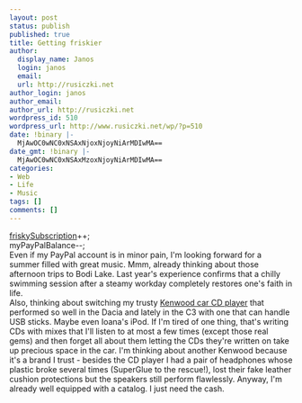 ```yaml
---
layout: post
status: publish
published: true
title: Getting friskier
author:
  display_name: Janos
  login: janos
  email: 
  url: http://rusiczki.net
author_login: janos
author_email: 
author_url: http://rusiczki.net
wordpress_id: 510
wordpress_url: http://www.rusiczki.net/wp/?p=510
date: !binary |-
  MjAwOC0wNC0xNSAxNjoxNjoyNiArMDIwMA==
date_gmt: !binary |-
  MjAwOC0wNC0xNSAxMzoxNjoyNiArMDIwMA==
categories:
- Web
- Life
- Music
tags: []
comments: []
---
```

<p><a href="http://www.friskyradio.com/store/item4/">friskySubscription</a>++;<br />
myPayPalBalance--;<br />
Even if my PayPal account is in minor pain, I'm looking forward for a summer filled with great music. Mmm, already thinking about those  afternoon trips to Bodi Lake. Last year's experience confirms that a chilly swimming session after a steamy workday completely restores one's faith in life.<br />
Also, thinking about switching my trusty <a href="http://www.flickr.com/photos/janos/2410281391/">Kenwood car CD player</a> that performed so well in the Dacia and lately in the C3 with one that can handle USB sticks. Maybe even Ioana's iPod. If I'm tired of one thing, that's writing CDs with mixes that I'll listen to at most a few times (except those real gems) and then forget all about them letting the CDs they're written on take up precious space in the car. I'm thinking about another Kenwood because it's a brand I trust - besides the CD player I had a pair of headphones whose plastic broke several times (SuperGlue to the rescue!), lost their fake leather cushion protections but the speakers still perform flawlessly. Anyway, I'm already well equipped with a catalog. I just need the cash.</p>
